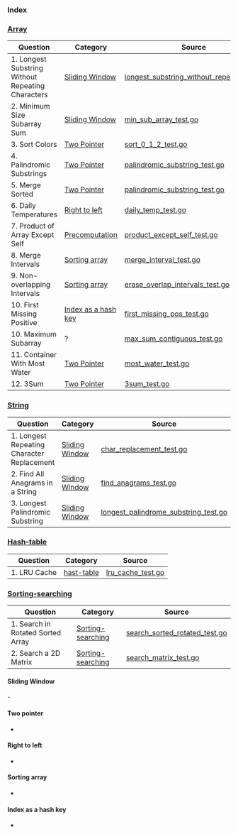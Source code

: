 ### Index

### [Array](https://www.techinterviewhandbook.org/algorithms/array)

| Question                                          | Category                                    | Source                                                                                        |
| ------------------------------------------------- | ------------------------------------------- | --------------------------------------------------------------------------------------------- |
| 1. Longest Substring Without Repeating Characters | [Sliding Window](#sliding-window)           | [longest_substring_without_repeat_test.go](./string/longest_substring_without_repeat_test.go) |
| 2. Minimum Size Subarray Sum                      | [Sliding Window](#sliding-window)           | [min_sub_array_test.go](./array/min_sub_array_test.go)                                        |
| 3. Sort Colors                                    | [Two Pointer](#two-pointer)                 | [sort_0_1_2_test.go](./array/sort_0_1_2_test.go)                                              |
| 4. Palindromic Substrings                         | [Two Pointer](#two-pointer)                 | [palindromic_substring_test.go](./string/palindromic_substring_test.go)                       |
| 5. Merge Sorted                                   | [Two Pointer](#two-pointer)                 | [palindromic_substring_test.go](./array/merge_sorted_test.go)                                 |
| 6. Daily Temperatures                             | [Right to left](#right-to-left)             | [daily_temp_test.go](./stack/daily_temp_test.go)                                              |
| 7. Product of Array Except Self                   | [Precomputation](#precomputation)           | [product_except_self_test.go](./array/product_except_self_test.go)                            |
| 8. Merge Intervals                                | [Sorting array](#sorting-array)             | [merge_interval_test.go](./array/merge_interval_test.go)                                      |
| 9. Non-overlapping Intervals                      | [Sorting array](#sorting-array)             | [erase_overlap_intervals_test.go](./array/erase_overlap_intervals_test.go)                    |
| 10. First Missing Positive                        | [Index as a hash key](#index-as-a-hash-key) | [first_missing_pos_test.go](./array/first_missing_pos_test.go)                                |
| 10. Maximum Subarray                              | ?                                           | [max_sum_contiguous_test.go](./array/max_sum_contiguous_test.go)                              |
| 11. Container With Most Water                     | [Two Pointer](#two-pointer)                 | [most_water_test.go](./array/most_water_test.go)                                              |
| 12. 3Sum                                          | [Two Pointer](#two-pointer)                 | [3sum_test.go](./array/3sum_test.go)                                                          |


### [String](https://www.techinterviewhandbook.org/algorithms/string)

| Question                                   | Category                          | Source                                                                                |
| ------------------------------------------ | --------------------------------- | ------------------------------------------------------------------------------------- |
| 1. Longest Repeating Character Replacement | [Sliding Window](#sliding-window) | [char_replacement_test.go](./string/char_replacement_test.go)                         |
| 2. Find All Anagrams in a String           | [Sliding Window](#sliding-window) | [find_anagrams_test.go](./string/find_anagrams_test.go)                               |
| 3. Longest Palindromic Substring           | [Sliding Window](#sliding-window) | [longest_palindrome_substring_test.go](./string/longest_palindrome_substring_test.go) |

### [Hash-table](https://www.techinterviewhandbook.org/algorithms/hash-table)
| Question     | Category                  | Source                                              |
| ------------ | ------------------------- | --------------------------------------------------- |
| 1. LRU Cache | [hast-table](#hast-table) | [lru_cache_test.go](./linkedlist/lru_cache_test.go) |


### [Sorting-searching](https://www.techinterviewhandbook.org/algorithms/sorting-searching/)
| Question                          | Category                                | Source                                                                 |
| --------------------------------- | --------------------------------------- | ---------------------------------------------------------------------- |
| 1. Search in Rotated Sorted Array | [Sorting-searching](#sorting-searching) | [search_sorted_rotated_test.go](./array/search_sorted_rotated_test.go) |
| 2. Search a 2D Matrix             | [Sorting-searching](#sorting-searching) | [search_matrix_test.go](./matrix/search_matrix_test.go)                |

#### Sliding Window
- 

#### Two pointer
-

#### Right to left
-

#### Sorting array
-

#### Index as a hash key
-